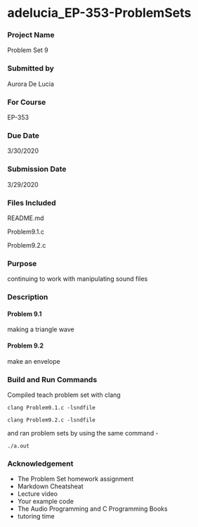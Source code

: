 # adelucia_EP-353-ProblemSets
 
### Project Name

Problem Set 9

### Submitted by

Aurora De Lucia

### For Course

EP-353

### Due Date

3/30/2020

### Submission Date

3/29/2020

### Files Included
README.md

Problem9.1.c

Problem9.2.c

### Purpose

continuing to work with manipulating sound files 

### Description
#### Problem 9.1

making a triangle wave

#### Problem 9.2

make an envelope


### Build and Run Commands

Compiled teach problem set with clang


```clang Problem9.1.c -lsndfile ```

```clang Problem9.2.c -lsndfile ```

and ran problem sets by using the same command -

``` ./a.out ```

### Acknowledgement

- The Problem Set homework assignment
- Markdown Cheatsheat
- Lecture video
- Your example code
- The Audio Programming and C Programming Books
- tutoring time